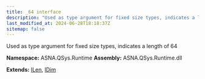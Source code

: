 ```yaml
---
title: _64 interface
description: "Used as type argument for fixed size types, indicates a length of 64  "
last_modified_at: 2024-06-28T18:18:37Z
sitemap: false
---
```


Used as type argument for fixed size types, indicates a length of 64 

**Namespace:** ASNA.QSys.Runtime
**Assembly:** ASNA.QSys.Runtime.dll

**Extends:** [ILen](/reference/runtime/qsys-runtime/i-len.html), [IDim](/reference/runtime/qsys-runtime/i-dim.html)
<br>
<br>
